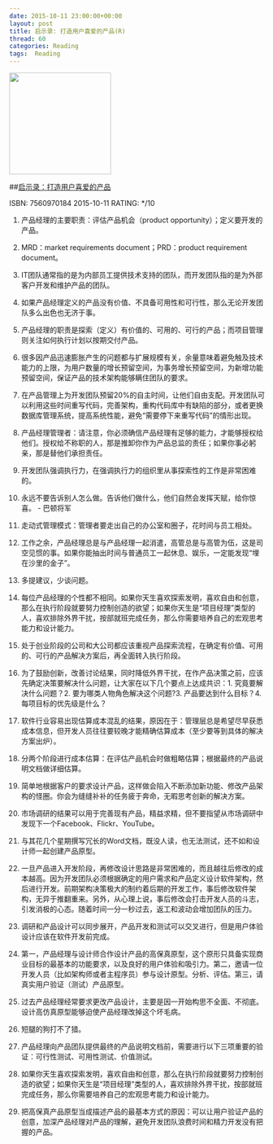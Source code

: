 ```yaml
---
date: 2015-10-11 23:00:00+00:00
layout: post
title: 启示录: 打造用户喜爱的产品(R)
thread: 60
categories: Reading
tags:  Reading
---
```


<img src="http://ec4.images-amazon.com/images/I/51qxhhXJHBL.jpg" width="200" />

##[启示录：打造用户喜爱的产品](http://amzn.to/1FYFubv)

ISBN: 7560970184 2015-10-11 RATING: */10

1. 产品经理的主要职责：评估产品机会（product opportunity）；定义要开发的产品。

2. MRD：market requirements document；PRD：product requirement document。

3. IT团队通常指的是为内部员工提供技术支持的团队，而开发团队指的是为外部客户开发和维护产品的团队。

4. 如果产品经理定义的产品没有价值、不具备可用性和可行性，那么无论开发团队多么出色也无济于事。

5. 产品经理的职责是探索（定义）有价值的、可用的、可行的产品；而项目管理则关注如何执行计划以按期交付产品。

6. 很多因产品迅速膨胀产生的问题都与扩展规模有关，余量意味着避免触及技术能力的上限，为用户数量的增长预留空间，为事务增长预留空间，为新增功能预留空间，保证产品的技术架构能够瞒住团队的要求。

7. 在产品管理上为开发团队预留20%的自主时间，让他们自由支配。开发团队可以利用这些时间重写代码，完善架构，重构代码库中有缺陷的部分，或者更换数据库管理系统，提高系统性能，避免“需要停下来重写代码”的情形出现。

8. 产品经理管理者：请注意，你必须确信产品经理有足够的能力，才能够授权给他们。授权给不称职的人，那是推卸你作为产品总监的责任；如果你事必躬亲，那是替他们承担责任。

9. 开发团队强调执行力，在强调执行力的组织里从事探索性的工作是非常困难的。

10. 永远不要告诉别人怎么做。告诉他们做什么，他们自然会发挥天赋，给你惊喜。 - 巴顿将军

11. 走动式管理模式：管理者要走出自己的办公室和圈子，花时间与员工相处。

12. 工作之余，产品经理总是与产品经理一起消遣，高管总是与高管为伍，这是司空见惯的事。如果你能抽出时间与普通员工一起休息、娱乐，一定能发现“埋在沙里的金子”。

13. 多提建议，少谈问题。

14. 每位产品经理的个性都不相同。如果你天生喜欢探索发明，喜欢自由和创意，那么在执行阶段就要努力控制创造的欲望；如果你天生是“项目经理”类型的人，喜欢排除外界干扰，按部就班完成任务，那么你需要培养自己的宏观思考能力和设计能力。

15. 处于创业阶段的公司和大公司都应该重视产品探索流程，在确定有价值、可用的、可行的产品解决方案后，再全面转入执行阶段。

16. 为了鼓励创新，改善讨论结果，同时降低外界干扰，在作产品决策之前，应该先确定决策要解决什么问题，让大家在以下几个要点上达成共识：1. 究竟要解决什么问题？2. 要为哪类人物角色解决这个问题?3. 产品要达到什么目标？4.每项目标的优先级是什么？

17. 软件行业容易出现估算成本混乱的结果，原因在于：管理层总是希望尽早获悉成本信息，但开发人员往往要较晚才能精确估算成本（至少要等到具体的解决方案出炉）。

18. 分两个阶段进行成本估算：在评估产品机会时做粗略估算；根据最终的产品说明文档做详细估算。

19. 简单地根据客户的要求设计产品，这样做会陷入不断添加新功能、修改产品架构的怪圈。你会为缝缝补补的任务疲于奔命，无暇思考创新的解决方案。

20. 市场调研的结果可以用于完善现有产品，精益求精，但不要指望从市场调研中发现下一个Facebook、Flickr、YouTube。

21. 与其花几个星期撰写冗长的Word文档，既没人读，也无法测试，还不如和设计师一起创建产品原型。

22. 一旦产品进入开发阶段，再修改设计思路是非常困难的，而且越往后修改的成本越高。因为开发团队必须根据确定的用户需求和产品定义设计软件架构，然后进行开发。前期架构决策极大的制约着后期的开发工作，事后修改软件架构，无异于推翻重来。另外，从心理上说，事后修改会打击开发人员的斗志，引发消极的心态。随着时间一分一秒过去，返工和波动会增加团队的压力。

23. 调研和产品设计可以同步展开，产品开发和测试可以交叉进行，但是用户体验设计应该在软件开发前完成。

24. 第一，产品经理与设计师合作设计产品的高保真原型，这个原形只具备实现商业目标的最基本的功能要求，以及良好的用户体验和吸引力。第二，邀请一位开发人员（比如架构师或者主程序员）参与设计原型。分析、评估。第三，请真实用户验证（测试）产品原型。

25. 过去产品经理经常要求更改产品设计，主要是因一开始构思不全面、不彻底。设计高仿真原型能够迫使产品经理改掉这个坏毛病。

26. 短腿的狗打不了猎。

27. 产品经理向产品团队提供最终的产品说明文档前，需要进行以下三项重要的验证：可行性测试、可用性测试、价值测试。

28. 如果你天生喜欢探索发明，喜欢自由和创意，那么在执行阶段就要努力控制创造的欲望；如果你天生是“项目经理”类型的人，喜欢排除外界干扰，按部就班完成任务，那么你需要培养自己的宏观思考能力和设计能力。

29. 把高保真产品原型当成描述产品的最基本方式的原因：可以让用户验证产品的创意，加深产品经理对产品的理解，避免开发团队浪费时间和精力开发没有把握的产品。